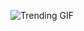 ![Trending GIF](https://media1.giphy.com/media/v1.Y2lkPThiYjIxNzcycDE2dnBicjc3d3R0bjRoeGV6MWsyc3RuZHJtMW50Nm9leXZseWt4cCZlcD12MV9naWZzX3NlYXJjaCZjdD1n/P6gJOUsfq4r92gU279/giphy.gif)
